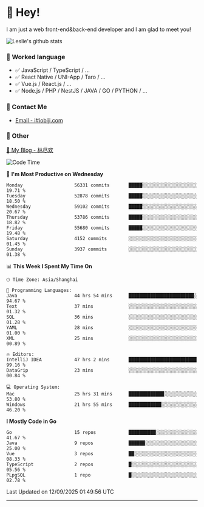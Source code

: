 # 👋 Hey!

I am just a web front-end&back-end developer and I am glad to meet you!

![Leslie's github stats](https://github-readme-stats.vercel.app/api?username=unsafe-ptr&&show_icons=true&&title_color=1abc9c&&icon_color=1abc9c)


### 📝 Worked language

- ✅ JavaScript / TypeScript / ...
- ✅ React Native / UNI-App / Taro / ...
- ✅ Vue.js / React.js / ...
- ✅ Node.js / PHP / NestJS / JAVA / GO / PYTHON / ...

### 📮 Contact Me

- [Email - i#iobiji.com](mailto:i@iobiji.com)


### 🤪 Other

[📌 My Blog - 林尽欢](https://iobiji.com)

<!--START_SECTION:waka-->
![Code Time](http://img.shields.io/badge/Code%20Time-2%2C113%20hrs%2055%20mins-blue)

📅 **I'm Most Productive on Wednesday** 

```text
Monday                   56331 commits       █████░░░░░░░░░░░░░░░░░░░░   19.71 % 
Tuesday                  52878 commits       █████░░░░░░░░░░░░░░░░░░░░   18.50 % 
Wednesday                59102 commits       █████░░░░░░░░░░░░░░░░░░░░   20.67 % 
Thursday                 53786 commits       █████░░░░░░░░░░░░░░░░░░░░   18.82 % 
Friday                   55680 commits       █████░░░░░░░░░░░░░░░░░░░░   19.48 % 
Saturday                 4152 commits        ░░░░░░░░░░░░░░░░░░░░░░░░░   01.45 % 
Sunday                   3937 commits        ░░░░░░░░░░░░░░░░░░░░░░░░░   01.38 % 
```


📊 **This Week I Spent My Time On** 

```text
🕑︎ Time Zone: Asia/Shanghai

💬 Programming Languages: 
Java                     44 hrs 54 mins      ████████████████████████░   94.67 % 
Text                     37 mins             ░░░░░░░░░░░░░░░░░░░░░░░░░   01.32 % 
SQL                      36 mins             ░░░░░░░░░░░░░░░░░░░░░░░░░   01.28 % 
YAML                     28 mins             ░░░░░░░░░░░░░░░░░░░░░░░░░   01.00 % 
XML                      25 mins             ░░░░░░░░░░░░░░░░░░░░░░░░░   00.89 % 

🔥 Editors: 
IntelliJ IDEA            47 hrs 2 mins       █████████████████████████   99.16 % 
DataGrip                 23 mins             ░░░░░░░░░░░░░░░░░░░░░░░░░   00.84 % 

💻 Operating System: 
Mac                      25 hrs 31 mins      █████████████░░░░░░░░░░░░   53.80 % 
Windows                  21 hrs 55 mins      ████████████░░░░░░░░░░░░░   46.20 % 
```

**I Mostly Code in Go** 

```text
Go                       15 repos            ██████████░░░░░░░░░░░░░░░   41.67 % 
Java                     9 repos             ██████░░░░░░░░░░░░░░░░░░░   25.00 % 
Vue                      3 repos             ██░░░░░░░░░░░░░░░░░░░░░░░   08.33 % 
TypeScript               2 repos             █░░░░░░░░░░░░░░░░░░░░░░░░   05.56 % 
PLpgSQL                  1 repo              █░░░░░░░░░░░░░░░░░░░░░░░░   02.78 % 
```




 Last Updated on 12/09/2025 01:49:56 UTC
<!--END_SECTION:waka-->
---
